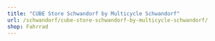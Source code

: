 ```yaml
---
title: "CUBE Store Schwandorf by Multicycle Schwandorf"
url: /schwandorf/cube-store-schwandorf-by-multicycle-schwandorf/
shop: Fahrrad
---
```

